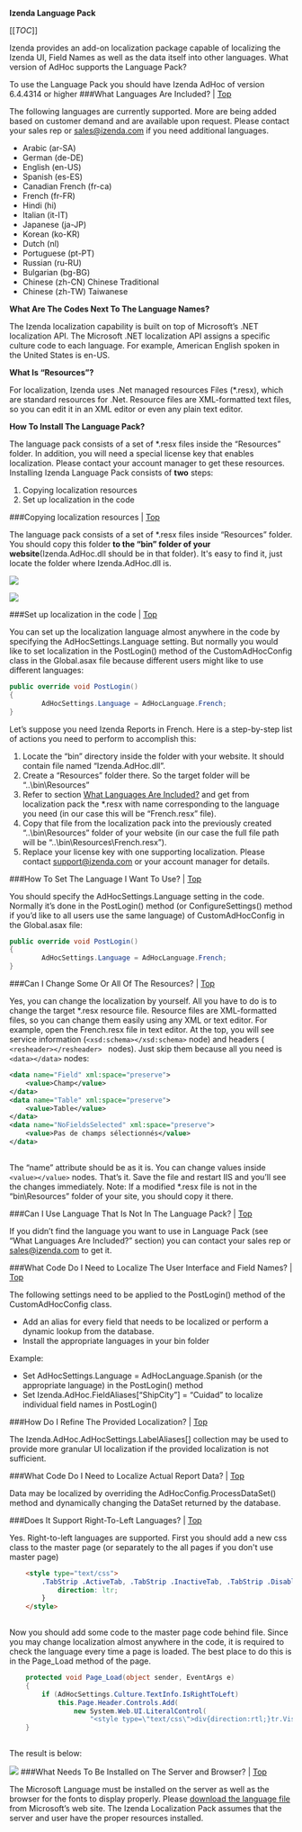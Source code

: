 <a name="Top"></a>**Izenda Language Pack**

[[_TOC_]]

Izenda provides an add-on localization package capable of localizing the Izenda UI, Field Names as well as the data itself into other languages.
What version of AdHoc supports the Language Pack?

To use the Language Pack you should have Izenda AdHoc of version 6.4.4314 or higher
###<a name="IncludedLanguages"></a>What Languages Are Included? | [Top](#Top)

The following languages are currently supported. More are being added based on customer demand and are available upon request. Please contact your sales rep or sales@izenda.com if you need additional languages.
* Arabic (ar-SA)
* German (de-DE)
* English (en-US)
* Spanish (es-ES)
* Canadian French (fr-ca)
* French (fr-FR)
* Hindi (hi)
* Italian (it-IT)
* Japanese (ja-JP)
* Korean (ko-KR)
* Dutch (nl)
* Portuguese (pt-PT)
* Russian (ru-RU)
* Bulgarian (bg-BG)
* Chinese (zh-CN) Chinese Traditional
* Chinese (zh-TW) Taiwanese

**What Are The Codes Next To The Language Names?**

The Izenda localization capability is built on top of Microsoft’s .NET localization API. The Microsoft .NET localization API assigns a specific culture code to each language. For example, American English spoken in the United States is en-US.

**What Is “Resources”?**

For localization, Izenda uses .Net managed resources Files (*.resx), which are standard resources for .Net. Resource files are XML-formatted text files, so you can edit it in an XML editor or even any plain text editor.

**How To Install The Language Pack?**

The language pack consists of a set of *.resx files inside the “Resources” folder. In addition, you will need a special license key that enables localization. Please contact your account manager to get these resources.
Installing Izenda Language Pack consists of **two** steps:
  1. Copying localization resources
  2. Set up localization in the code

###Copying localization resources | [Top](#Top)

The language pack consists of a set of *.resx files inside “Resources” folder. You should copy this folder **to the “bin” folder of your website**(Izenda.AdHoc.dll should be in that folder). It's easy to find it, just locate the folder where Izenda.AdHoc.dll is.

![](http://wiki.izenda.us/Localization/resources_folder_1.png)

![](http://wiki.izenda.us/Localization/resources_folder_2.png)

###Set up localization in the code | [Top](#Top)

You can set up the localization language almost anywhere in the code by specifying the AdHocSettings.Language setting.
But normally you would like to set localization in the PostLogin() method of the CustomAdHocConfig class in the Global.asax file because different users might like to use different languages:

``` c#
public override void PostLogin()
{
        AdHocSettings.Language = AdHocLanguage.French;
}
```

Let’s suppose you need Izenda Reports in French. Here is a step-by-step list of actions you need to perform to accomplish this:
  1. Locate the “bin” directory inside the folder with your website. It should contain file named “Izenda.AdHoc.dll”.
  2. Create a “Resources” folder there. So the target folder will be “..\bin\Resources”
  3. Refer to section [What Languages Are Included?](#IncludedLanguages) and get from localization pack the *.resx with name corresponding to the language you need (in our case this will be “French.resx” file).
  4. Copy that file from the localization pack into the previously created “..\bin\Resources” folder of your website (in our case the full file path will be “..\bin\Resources\French.resx”).
  5. Replace your license key with one supporting localization. Please contact support@izenda.com or your account manager for details.

###How To Set The Language I Want To Use? | [Top](#Top)

You should specify the AdHocSettings.Language setting in the code. Normally it’s done in the PostLogin() method (or ConfigureSettings() method if you’d like to all users use the same language) of CustomAdHocConfig in the Global.asax file:

``` c#
public override void PostLogin()  
{
        AdHocSettings.Language = AdHocLanguage.French;
}

```

###Can I Change Some Or All Of The Resources? | [Top](#Top)

Yes, you can change the localization by yourself.
All you have to do is to change the target *.resx resource file. Resource files are XML-formatted files, so you can change them easily using any XML or text editor.
For example, open the French.resx file in text editor. At the top, you will see service information (``` <xsd:schema></xsd:schema> ``` node) and headers ( ```<resheader></resheader> ``` nodes). Just skip them because all you need is ``` <data></data> ``` nodes:

``` xml
<data name="Field" xml:space="preserve">
	<value>Champ</value>
</data>
<data name="Table" xml:space="preserve">
	<value>Table</value>
</data>
<data name="NoFieldsSelected" xml:space="preserve">
	<value>Pas de champs sélectionnés</value>
</data>
    
```

The “name” attribute should be as it is. You can change values inside ``` <value></value> ``` nodes.
That’s it. Save the file and restart IIS and you’ll see the changes immediately.
Note: If a modified *.resx file is not in the “bin\Resources” folder of your site, you should copy it there.

###Can I Use Language That Is Not In The Language Pack? | [Top](#Top)

If you didn’t find the language you want to use in Language Pack (see “What Languages Are Included?” section) you can contact your sales rep or sales@izenda.com to get it.

###What Code Do I Need to Localize The User Interface and Field Names? | [Top](#Top)

The following settings need to be applied to the PostLogin() method of the CustomAdHocConfig class. 
  * Add an alias for every field that needs to be localized or perform a dynamic lookup from the database.
  * Install the appropriate languages in your bin folder

Example: 
  * Set AdHocSettings.Language = AdHocLanguage.Spanish (or the appropriate language) in the PostLogin() method
  * Set Izenda.AdHoc.FieldAliases[“ShipCity”] = “Cuidad” to localize individual field names in PostLogin()

###How Do I Refine The Provided Localization? | [Top](#Top)

The Izenda.AdHoc.AdHocSettings.LabelAliases[] collection may be used to provide more granular UI localization if the provided localization is not sufficient.

###What Code Do I Need to Localize Actual Report Data? | [Top](#Top)

Data may be localized by overriding the AdHocConfig.ProcessDataSet() method and dynamically changing the DataSet returned by the database.

###Does It Support Right-To-Left Languages? | [Top](#Top)

Yes. Right-to-left languages are supported.
First you should add a new css class to the master page (or separately to the all pages if you don't use master page)

``` html
	<style type="text/css">
		.TabStrip .ActiveTab, .TabStrip .InactiveTab, .TabStrip .DisabledTab{
			direction: ltr;
		}
	</style>
  
```

Now you should add some code to the master page code behind file. Since you may change localization almost anywhere in the code, it is required to check the language every time a page is loaded. The best place to do this is in the Page_Load method of the page.

``` c#
	protected void Page_Load(object sender, EventArgs e)  
	{
		if (AdHocSettings.Culture.TextInfo.IsRightToLeft)
			this.Page.Header.Controls.Add(
				new System.Web.UI.LiteralControl(
					"<style type=\"text/css\">div{direction:rtl;}tr.VisualGroup td{text-align:right !important;}</style>"));
	}
  
```

The result is below:

![](http://wiki.izenda.us/Localization/resources_rtl_1.png)
###What Needs To Be Installed on The Server and Browser? | [Top](#Top)

The Microsoft Language must be installed on the server as well as the browser for the fonts to display properly. Please [download the language file](http://www.microsoft.com/downloads/en/details.aspx?FamilyID=507d4589-ca97-4c5a-9c0f-bb9a3c68cc49) from Microsoft’s web site. The Izenda Localization Pack assumes that the server and user have the proper resources installed.